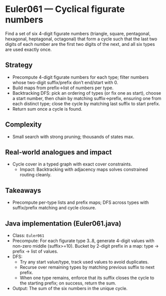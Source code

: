 # Euler061 — Cyclical figurate numbers

Find a set of six 4-digit figurate numbers (triangle, square, pentagonal, hexagonal, heptagonal, octagonal) that form a cycle such that the last two digits of each number are the first two digits of the next, and all six types are used exactly once.

## Strategy

- Precompute 4-digit figurate numbers for each type; filter numbers whose two-digit suffix/prefix don’t end/start with 0.
- Build maps from prefix→list of numbers per type.
- Backtracking DFS: pick an ordering of types (or fix one as start), choose a start number, then chain by matching suffix→prefix, ensuring one from each distinct type; close the cycle by matching last suffix to start prefix.
- Return sum once a cycle is found.

## Complexity
- Small search with strong pruning; thousands of states max.

## Real-world analogues and impact
- Cycle cover in a typed graph with exact cover constraints.
  - Impact: Backtracking with adjacency maps solves constrained routing cleanly.

## Takeaways
- Precompute per-type lists and prefix maps; DFS across types with suffix/prefix matching and cycle closure.


## Java implementation (Euler061.java)

- Class: `Euler061`
- Precompute: For each figurate type 3..8, generate 4-digit values with non-zero middle (suffix>=10). Bucket by 2-digit prefix in a map: type → prefix → list of values.
- DFS:
  - Try any start value/type, track used values to avoid duplicates.
  - Recurse over remaining types by matching previous suffix to next prefix.
  - When one type remains, enforce that its suffix closes the cycle to the starting prefix; on success, return the sum.
- Output: The sum of the six numbers in the unique cycle.
